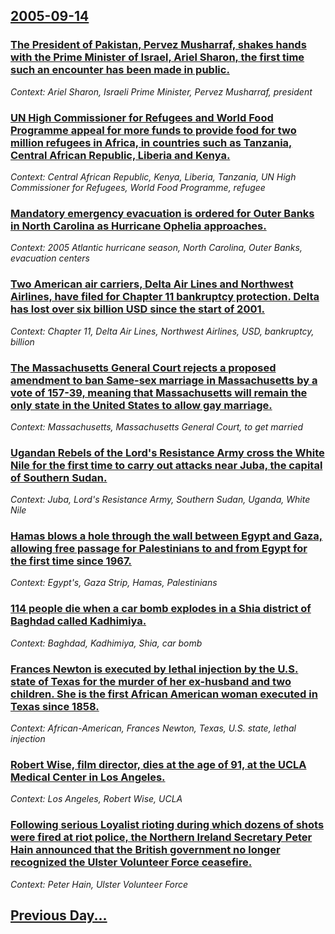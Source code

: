 ## [2005-09-14](/news/2005/09/14/index.md)

### [ The President of Pakistan, Pervez Musharraf, shakes hands with the Prime Minister of Israel, Ariel Sharon, the first time such an encounter has been made in public. ](/news/2005/09/14/the-president-of-pakistan-pervez-musharraf-shakes-hands-with-the-prime-minister-of-israel-ariel-sharon-the-first-time-such-an-encounter.md)
_Context: Ariel Sharon, Israeli Prime Minister, Pervez Musharraf, president_

### [ UN High Commissioner for Refugees and World Food Programme appeal for more funds to provide food for two million refugees in Africa, in countries such as Tanzania, Central African Republic, Liberia and Kenya. ](/news/2005/09/14/un-high-commissioner-for-refugees-and-world-food-programme-appeal-for-more-funds-to-provide-food-for-two-million-refugees-in-africa-in-cou.md)
_Context: Central African Republic, Kenya, Liberia, Tanzania, UN High Commissioner for Refugees, World Food Programme, refugee_

### [ Mandatory emergency evacuation is ordered for Outer Banks in North Carolina as Hurricane Ophelia approaches. ](/news/2005/09/14/mandatory-emergency-evacuation-is-ordered-for-outer-banks-in-north-carolina-as-hurricane-ophelia-approaches.md)
_Context: 2005 Atlantic hurricane season, North Carolina, Outer Banks, evacuation centers_

### [ Two American air carriers, Delta Air Lines and Northwest Airlines, have filed for Chapter 11 bankruptcy protection. Delta has lost over six billion USD since the start of 2001.](/news/2005/09/14/two-american-air-carriers-delta-air-lines-and-northwest-airlines-have-filed-for-chapter-11-bankruptcy-protection-delta-has-lost-over-six.md)
_Context: Chapter 11, Delta Air Lines, Northwest Airlines, USD, bankruptcy, billion_

### [ The Massachusetts General Court rejects a proposed amendment to ban Same-sex marriage in Massachusetts by a vote of 157-39, meaning that Massachusetts will remain the only state in the United States to allow gay marriage.](/news/2005/09/14/the-massachusetts-general-court-rejects-a-proposed-amendment-to-ban-same-sex-marriage-in-massachusetts-by-a-vote-of-157-39-meaning-that-ma.md)
_Context: Massachusetts, Massachusetts General Court, to get married_

### [ Ugandan Rebels of the Lord's Resistance Army cross the White Nile for the first time to carry out attacks near Juba, the capital of Southern Sudan. ](/news/2005/09/14/ugandan-rebels-of-the-lord-s-resistance-army-cross-the-white-nile-for-the-first-time-to-carry-out-attacks-near-juba-the-capital-of-souther.md)
_Context: Juba, Lord's Resistance Army, Southern Sudan, Uganda, White Nile_

### [ Hamas blows a hole through the wall between Egypt and Gaza, allowing free passage for Palestinians to and from Egypt for the first time since 1967. ](/news/2005/09/14/hamas-blows-a-hole-through-the-wall-between-egypt-and-gaza-allowing-free-passage-for-palestinians-to-and-from-egypt-for-the-first-time-sin.md)
_Context: Egypt's, Gaza Strip, Hamas, Palestinians_

### [ 114 people die when a car bomb explodes in a Shia district of Baghdad called Kadhimiya. ](/news/2005/09/14/114-people-die-when-a-car-bomb-explodes-in-a-shia-district-of-baghdad-called-kadhimiya.md)
_Context: Baghdad, Kadhimiya, Shia, car bomb_

### [ Frances Newton is executed by lethal injection by the U.S. state of Texas for the murder of her ex-husband and two children. She is the first African American woman executed in Texas since 1858. ](/news/2005/09/14/frances-newton-is-executed-by-lethal-injection-by-the-u-s-state-of-texas-for-the-murder-of-her-ex-husband-and-two-children-she-is-the-fir.md)
_Context: African-American, Frances Newton, Texas, U.S. state, lethal injection_

### [ Robert Wise, film director, dies at the age of 91, at the UCLA Medical Center in Los Angeles.](/news/2005/09/14/robert-wise-film-director-dies-at-the-age-of-91-at-the-ucla-medical-center-in-los-angeles.md)
_Context: Los Angeles, Robert Wise, UCLA_

### [ Following serious Loyalist rioting during which dozens of shots were fired at riot police, the Northern Ireland Secretary Peter Hain announced that the British government no longer recognized the Ulster Volunteer Force ceasefire.](/news/2005/09/14/following-serious-loyalist-rioting-during-which-dozens-of-shots-were-fired-at-riot-police-the-northern-ireland-secretary-peter-hain-announ.md)
_Context: Peter Hain, Ulster Volunteer Force_

## [Previous Day...](/news/2005/09/13/index.md)


